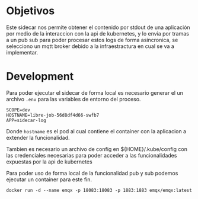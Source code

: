 # Objetivos

Este sidecar nos permite obtener el contenido por stdout de una aplicación por medio de la interaccion con la api de kubernetes, y lo envia por tramas a un pub sub para poder procesar estos logs de forma asincronica, se selecciono un mqtt broker debido a la infraestractura en cual se va a implementar.

# Development
Para poder ejecutar el sidecar de forma local es necesario generar el un archivo `.env` para las variables de entorno del proceso.
```
SCOPE=dev
HOSTNAME=libre-job-56d8df4d66-swfb7
APP=sidecar-log
```
Donde `hostname` es el pod al cual contiene el container con la aplicacion a extender la funcionalidad.

Tambien es necesario un archivo de config en ${HOME}/.kube/config con las credenciales necesarias para poder acceder a las funcionalidades expuestas por la api de kubernetes

Para poder uso de forma local de la funcionalidad pub y sub podemos ejecutar un container para este fin.
```
docker run -d --name emqx -p 18083:18083 -p 1883:1883 emqx/emqx:latest
```